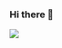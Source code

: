 ### Hi there 👋

<img src="https://github-readme-stats.vercel.app/api?username=forehalo&show_icons=true&theme=radical" />

